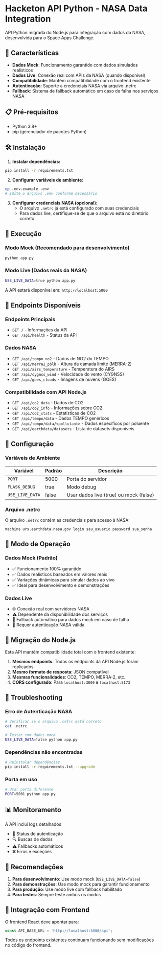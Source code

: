# Hacketon API Python - NASA Data Integration

API Python migrada do Node.js para integração com dados da NASA, desenvolvida para o Space Apps Challenge.

## 🚀 Características

- **Dados Mock**: Funcionamento garantido com dados simulados realísticos
- **Dados Live**: Conexão real com APIs da NASA (quando disponível)
- **Compatibilidade**: Mantém compatibilidade com o frontend existente
- **Autenticação**: Suporte a credenciais NASA via arquivo .netrc
- **Fallback**: Sistema de fallback automático em caso de falha nos serviços NASA

## 📋 Pré-requisitos

- Python 3.8+
- pip (gerenciador de pacotes Python)

## 🛠️ Instalação

1. **Instalar dependências:**
```bash
pip install -r requirements.txt
```

2. **Configurar variáveis de ambiente:**
```bash
cp .env.example .env
# Edite o arquivo .env conforme necessário
```

3. **Configurar credenciais NASA (opcional):**
   - O arquivo `.netrc` já está configurado com suas credenciais
   - Para dados live, certifique-se de que o arquivo está no diretório correto

## 🚀 Execução

### Modo Mock (Recomendado para desenvolvimento)
```bash
python app.py
```

### Modo Live (Dados reais da NASA)
```bash
USE_LIVE_DATA=true python app.py
```

A API estará disponível em: `http://localhost:5000`

## 📡 Endpoints Disponíveis

### Endpoints Principais
- `GET /` - Informações da API
- `GET /api/health` - Status da API

### Dados NASA
- `GET /api/tempo_no2` - Dados de NO2 do TEMPO
- `GET /api/merra2_pblh` - Altura da camada limite (MERRA-2)
- `GET /api/airs_temperature` - Temperatura do AIRS
- `GET /api/cygnss_wind` - Velocidade do vento (CYGNSS)
- `GET /api/goes_clouds` - Imagens de nuvens (GOES)

### Compatibilidade com API Node.js
- `GET /api/co2_data` - Dados de CO2
- `GET /api/co2_info` - Informações sobre CO2
- `GET /api/co2_stats` - Estatísticas de CO2
- `GET /api/tempo/data` - Dados TEMPO genéricos
- `GET /api/tempo/data/<pollutant>` - Dados específicos por poluente
- `GET /api/earthdata/datasets` - Lista de datasets disponíveis

## 🔧 Configuração

### Variáveis de Ambiente

| Variável | Padrão | Descrição |
|----------|--------|-----------|
| `PORT` | 5000 | Porta do servidor |
| `FLASK_DEBUG` | true | Modo debug |
| `USE_LIVE_DATA` | false | Usar dados live (true) ou mock (false) |

### Arquivo .netrc

O arquivo `.netrc` contém as credenciais para acesso à NASA:
```
machine urs.earthdata.nasa.gov login seu_usuario password sua_senha
```

## 🎯 Modo de Operação

### Dados Mock (Padrão)
- ✅ Funcionamento 100% garantido
- ✅ Dados realísticos baseados em valores reais
- ✅ Variações dinâmicas para simular dados ao vivo
- ✅ Ideal para desenvolvimento e demonstrações

### Dados Live
- 🌐 Conexão real com servidores NASA
- ⚠️ Dependente da disponibilidade dos serviços
- 🔄 Fallback automático para dados mock em caso de falha
- 🔐 Requer autenticação NASA válida

## 🔄 Migração do Node.js

Esta API mantém compatibilidade total com o frontend existente:

1. **Mesmos endpoints**: Todos os endpoints da API Node.js foram replicados
2. **Mesmo formato de resposta**: JSON compatível
3. **Mesmas funcionalidades**: CO2, TEMPO, MERRA-2, etc.
4. **CORS configurado**: Para `localhost:3000` e `localhost:5173`

## 🚨 Troubleshooting

### Erro de Autenticação NASA
```bash
# Verificar se o arquivo .netrc está correto
cat .netrc

# Testar com dados mock
USE_LIVE_DATA=false python app.py
```

### Dependências não encontradas
```bash
# Reinstalar dependências
pip install -r requirements.txt --upgrade
```

### Porta em uso
```bash
# Usar porta diferente
PORT=5001 python app.py
```

## 📊 Monitoramento

A API inclui logs detalhados:
- 🔐 Status de autenticação
- 🔍 Buscas de dados
- ⚠️ Fallbacks automáticos
- ❌ Erros e exceções

## 🎯 Recomendações

1. **Para desenvolvimento**: Use modo mock (`USE_LIVE_DATA=false`)
2. **Para demonstrações**: Use modo mock para garantir funcionamento
3. **Para produção**: Use modo live com fallback habilitado
4. **Para testes**: Sempre teste ambos os modos

## 🔗 Integração com Frontend

O frontend React deve apontar para:
```javascript
const API_BASE_URL = 'http://localhost:5000/api';
```

Todos os endpoints existentes continuam funcionando sem modificações no código do frontend.